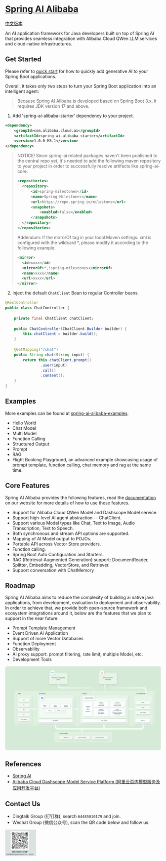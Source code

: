 # [Spring AI Alibaba](https://sca.aliyun.com/ai/)

[中文版本](./README-zh.md)

An AI application framework for Java developers built on top of Spring AI that provides seamless integration with Alibaba Cloud QWen LLM services and cloud-native infrastructures.

## Get Started
Please refer to [quick start](https://sca.aliyun.com/ai/get-started/) for how to quickly add generative AI to your Spring Boot applications.

Overall, it takes only two steps to turn your Spring Boot application into an intelligent agent:

> Because Spring AI Alibaba is developed based on Spring Boot 3.x, it requires JDK version 17 and above.

1. Add 'spring-ai-alibaba-starter' dependency to your project.

```xml
<dependency>
	<groupId>com.alibaba.cloud.ai</groupId>
	<artifactId>spring-ai-alibaba-starter</artifactId>
	<version>1.0.0-M3.1</version>
</dependency>
```

> NOTICE! Since spring-ai related packages haven't been published to the central repo yet, it's needed to add the following maven repository to your project in order to successfully resolve artifacts like  spring-ai-core.
>
> ```xml
> <repositories>
> 	<repository>
> 		<id>spring-milestones</id>
> 		<name>Spring Milestones</name>
> 		<url>https://repo.spring.io/milestone</url>
> 		<snapshots>
> 			<enabled>false</enabled>
> 		</snapshots>
> 	</repository>
> </repositories>
> ```
> Addendum: If the mirrorOf tag in your local Maven settings. xml is configured with the wildcard *, please modify it according to the following example.
> ```xml
> <mirror>
>   <id>xxxx</id>
>   <mirrorOf>*,!spring-milestones</mirrorOf>
>   <name>xxxx</name>
>   <url>xxxx</url>
> </mirror>
> ```

2. Inject the default `ChatClient` Bean to regular Controller beans.

```java
@RestController
public class ChatController {

	private final ChatClient chatClient;

	public ChatController(ChatClient.Builder builder) {
		this.chatClient = builder.build();
	}

	@GetMapping("/chat")
	public String chat(String input) {
		return this.chatClient.prompt()
				.user(input)
				.call()
				.content();
	}
}
```

## Examples
More examples can be found at [spring-ai-alibaba-examples](./spring-ai-alibaba-examples).

* Hello World
* Chat Model
* Multi Model
* Function Calling
* Structured Output
* Prompt
* RAG
* Flight Booking Playground, an advanced example showcasing usage of prompt template, function calling, chat memory and rag at the same time.

## Core Features

Spring AI Alibaba provides the following features, read the [documentation](https://sca.aliyun.com/ai) on our website for more details of how to use these features.

* Support for Alibaba Cloud QWen Model and Dashscope Model service.
* Support high-level AI agent abstraction -- ChatClient.
* Support various Model types like Chat, Text to Image, Audio Transcription, Text to Speech.
* Both synchronous and stream API options are supported.
* Mapping of AI Model output to POJOs.
* Portable API across Vector Store providers.
* Function calling.
* Spring Boot Auto Configuration and Starters.
* RAG (Retrieval-Augmented Generation) support: DocumentReader, Splitter, Embedding, VectorStore, and Retriever.
* Support conversation with ChatMemory

## Roadmap

Spring AI Alibaba aims to reduce the complexity of building ai native java applications, from development, evaluation to deployment and observability. In order to achieve that, we provide both open-source framework and ecosystem integrations around it, below are the features that we plan to support in the near future:
* Prompt Template Management
* Event Driven AI Application
* Support of more Vector Databases
* Function Deployment
* Observability
* AI proxy support: prompt filtering, rate limit, multiple Model, etc.
* Development Tools

![ai-native-architecture](./docs/imgs/spring-ai-alibaba-arch.png)

## References
* [Spring AI](https://docs.spring.io/spring-ai/reference/index.html)
* [Alibaba Cloud Dashscope Model Service Platform (阿里云百炼模型服务及应用开发平台)](https://help.aliyun.com/zh/model-studio/getting-started/what-is-model-studio/)

## Contact Us
* Dingtalk Group (钉钉群), search `64485010179` and join.
* Wechat Group (微信公众号), scan the QR code below and follow us.

<img src="./docs/imgs/wechat-account.png" style="max-width:100px;"/>
